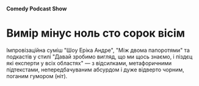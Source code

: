 #### Comedy Podcast Show

# Вимір мінус ноль сто сорок вісім

Імпровізаційна суміш "Шоу Еріка Андре", "Між двома папоротями" та подкастів у стилі "Давай зробимо вигляд, що ми щось знаємо, і піздєц які експерти у всіх областях" — з відсилками, метафоричними підтекстами, непередбачуваним абсурдом і дуже відверто чорним, поганим гумором (ніт).